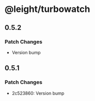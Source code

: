 # @leight/turbowatch

## 0.5.2

### Patch Changes

- Version bump

## 0.5.1

### Patch Changes

- 2c523860: Version bump
